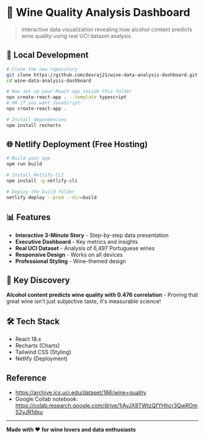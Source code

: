# 🍷 Wine Quality Analysis Dashboard

> Interactive data visualization revealing how alcohol content predicts wine quality using real UCI dataset analysis.

## 🚀 Local Development

```bash
# Clone the new repository
git clone https://github.com/devraj21/wine-data-analysis-dashboard.git
cd wine-data-analysis-dashboard

# Now set up your React app inside this folder
npx create-react-app . --template typescript
# OR if you want JavaScript:
npx create-react-app .

# Install dependencies
npm install recharts
```

## 🌐 Netlify Deployment (Free Hosting)

```bash
# Build your app
npm run build

# Install Netlify CLI
npm install -g netlify-cli

# Deploy the build folder
netlify deploy --prod --dir=build
```

## 📊 Features

- **Interactive 3-Minute Story** - Step-by-step data presentation
- **Executive Dashboard** - Key metrics and insights  
- **Real UCI Dataset** - Analysis of 6,497 Portuguese wines
- **Responsive Design** - Works on all devices
- **Professional Styling** - Wine-themed design

## 🎯 Key Discovery

**Alcohol content predicts wine quality with 0.476 correlation** - Proving that great wine isn't just subjective taste, it's measurable science!

## 🛠️ Tech Stack

- React 18.x
- Recharts (Charts)
- Tailwind CSS (Styling)
- Netlify (Deployment)

## Reference
- https://archive.ics.uci.edu/dataset/186/wine+quality
- Google Collab notebook: https://colab.research.google.com/drive/1jAyJX8TWtzQfYHhcr3QwROmS2yJR1dxu
---

**Made with ❤️ for wine lovers and data enthusiasts**